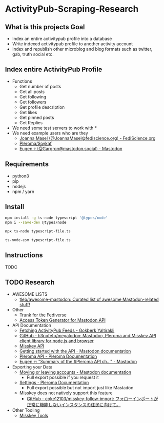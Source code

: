 # ActivityPub-Scraping-Research

## What is this projects Goal

* Index an entire activitypub profile into a database
* Write indexed activitypub profile to another activity account
* Index and republish other microblog and blog formats such as twitter, gab, truth social etc.

## Index entire ActivityPub Profile

* Functions
  * Get number of posts
  * Get all posts
  * Get following
  * Get followers
  * Get profile description
  * Get likes
  * Get pinned posts
  * Get Replies
* We need some test servers to work with
  * 
* We need example users who are they
  * [Joanna Masel (@JoannaMasel@fediscience.org) - FediScience.org](https://fediscience.org/@JoannaMasel)
  * [Pleroma/Soykaf](https://pleroma.soykaf.com/users/lain)
  * [Eugen 💀 (@Gargron@mastodon.social) - Mastodon](https://mastodon.social/@Gargron)

## Requirements

* python3
* pip
* nodejs
* npm / yarn

## Install

``` bash
npm install -g ts-node typescript '@types/node'
npm i --save-dev @types/node

npx ts-node typescript-file.ts

ts-node-esm typescript-file.ts
```

## Instructions

TODO

## TODO Research

* AWESOME LISTS
  * [tleb/awesome-mastodon: Curated list of awesome Mastodon-related stuff!](https://github.com/tleb/awesome-mastodon)
* Other
  * [Trunk for the Fediverse](https://communitywiki.org/trunk)
  * [Access Token Generator for Mastodon API](https://takahashim.github.io/mastodon-access-token/?code=uNiIGtL4L4AxsDHgk8XBSPTQDaypFOB8YNB_7J_eT0M)
* API Documentation
  * [Fetching ActivityPub Feeds - Gokberk Yaltirakli](https://www.gkbrk.com/2018/06/fetching-activitypub-feeds/)
  * [GitHub - h3poteto/megalodon: Mastodon, Pleroma and Misskey API client library for node.js and browser](https://github.com/h3poteto/megalodon)
  * [Misskey API](https://misskey.io/api-doc)
  * [Getting started with the API - Mastodon documentation](https://docs.joinmastodon.org/client/intro/)
  * [Pleroma API - Pleroma Documentation](https://docs-develop.pleroma.social/backend/development/API/pleroma_api/)
  * [Eugen 💀: "Summary of the #Pleroma API ch…" - Mastodon](https://mastodon.social/@Gargron/101489729849684852)
* Exporting your Data
  * [Moving or leaving accounts - Mastodon documentation](https://docs.joinmastodon.org/user/moving/)
    * Full export possible if you request it
  * [Settings - Pleroma Documentation](https://docs-develop.pleroma.social/frontend/user_guide/settings/#data-importexport)
    * Full export possible but not import just like Mastadon
  * Misskey does not natively support this feature
    * [GitHub - coke12103/misskey-follow-import: フォローインポートが正常に機能しないインスタンスの住民に向けて。](https://github.com/coke12103/misskey-follow-import)
* Other Tooling
  * [Misskey Tools](https://misskey.tools/apps/miss-hai/ranking)
